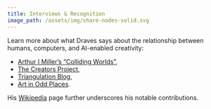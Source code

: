 ```yaml
---
title: Interviews & Recognition
image_path: /assets/img/share-nodes-solid.svg
---
```

Learn more about what Draves says about the relationship between
humans, computers, and AI-enabled creativity:
 * [Arthur I Miller’s “Colliding Worlds”](https://scottdraves.com/images/colliding-worlds-draves-profile.pdf),
 * [The Creators Project](http://thecreatorsproject.vice.com/blog/do-cyborgs-dream-of-electric-sheep),
 * [Triangulation Blog](https://web.archive.org/web/20120114040705/https://www.triangulationblog.com/2011/01/scott-draves.html),
 * [Art in Odd Places](http://www.artinoddplaces.org/scott-draves-try-2/).
<p>
  His <a href="https://en.wikipedia.org/wiki/Scott_Draves">Wikipedia</a> page
  further underscores his notable contributions.
</p>
